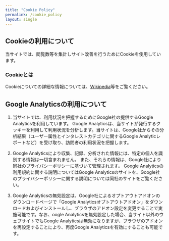 ```yaml
---
title: "Cookie Policy"
permalink: /cookie_policy
layout: single
---
```


## Cookieの利用について

当サイトでは、閲覧数等を集計しサイト改善を行うためにCookieを使用しています。

### Cookieとは

Cookieについての詳細な情報については、[Wikipedia](https://ja.wikipedia.org/wiki/HTTP_cookie)等をご覧ください。

## Google Analyticsの利用について

1. 当サイトでは、利用状況を把握するためにGoogle社の提供するGoogle Analyticsを利用しています。
Google Analyticsは、当サイトが発行するクッキーを利用して利用状況を分析します。当サイトは、Google社からその分析結果（ユーザー属性とインタレストカテゴリに関するGoogle Analyticレポートなど）を受け取り、訪問者の利用状況を把握します。

2. Google Analyticsにより収集、記録、分析された情報には、特定の個人を識別する情報は一切含まれません。
また、それらの情報は、Google社により同社のプライバシーポリシーに基づいて管理されます。
Google Analyticsの利用規約に関する説明についてはGoogle Analyticsのサイトを、Google社のプライバシーポリシーに関する説明については同社のサイトをご覧ください。

3. Google Analyticsの無効設定は、Google社によるオプトアウトアドオンのダウンロードページで「Google Analyticsオプトアウトアドオン」をダウンロードおよびインストールし、ブラウザのアドオン設定を変更することで実施可能です。なお、oogle Analyticsを無効設定した場合、当サイト以外のウェブサイトでもGoogle Analyticsは無効になりますが、ブラウザのアドオンを再設定することにより、再度Google Analyticsを有効にすることも可能です。
